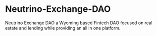 # Neutrino-Exchange-DAO
Neutrino Exchange DAO a Wyoming based Fintech DAO focused on real estate and lending while providing an all in one platform.
